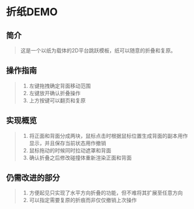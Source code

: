 # 折纸DEMO
## 简介
> 这是一个以纸为载体的2D平台跳跃模板，纸可以随意的折叠和复原。
## 操作指南
> 1. 左键拖拽确定背面移动范围
> 2. 左键放开确认折叠操作
> 3. 上方按键可以翻页和复原
## 实现概览
> 1. 将正面和背面分成两块，鼠标点击时根据鼠标位置生成背面的副本用作显示，并且保存当前状态用作撤销
> 2. 鼠标拖动的时候同时拉动遮罩和背面
> 3. 确认折叠之后修改碰撞体重新渲染正面和背面
## 仍需改进的部分
> 1. 方便起见只实现了水平方向折叠的功能，但不难将其扩展至任意方向
> 2. 可以指定需要复原的折痕而非仅仅撤销上次操作